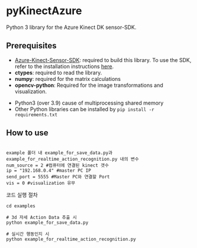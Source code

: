 # pyKinectAzure

Python 3 library for the Azure Kinect DK sensor-SDK.

## Prerequisites
* [Azure-Kinect-Sensor-SDK](https://github.com/microsoft/Azure-Kinect-Sensor-SDK): required to build this library.
  To use the SDK, refer to the installation instructions [here](https://github.com/microsoft/Azure-Kinect-Sensor-SDK).
* **ctypes**: required to read the library.
* **numpy**: required for the matrix calculations
* **opencv-python**: Required for the image transformations and visualization.
- Python3 (over 3.9) cause of multiprocessing shared memory
- Other Python libraries can be installed by `pip install -r requirements.txt`

## How to use

```shell

example 폴더 내 example_for_save_data.py과 example_for_realtime_action_recognition.py 내의 변수
num_source = 2 #컴퓨터에 연결된 kinect 갯수
ip = "192.168.0.4" #master PC IP
send_port = 5555 #Master PC와 연결할 Port
vis = 0 #visualization 유무
```
코드 실행 절차
```shell
cd examples

# 3d 자세 Action Data 추출 시
python example_for_save_data.py

# 실시간 행동인지 시
python example_for_realtime_action_recognition.py
```